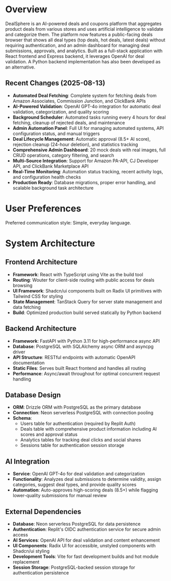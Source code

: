# Overview

DealSphere is an AI-powered deals and coupons platform that aggregates product deals from various stores and uses artificial intelligence to validate and categorize them. The platform now features a public-facing deals browser that shows all deal types (top deals, hot deals, latest deals) without requiring authentication, and an admin dashboard for managing deal submissions, approvals, and analytics. Built as a full-stack application with React frontend and Express backend, it leverages OpenAI for deal validation. A Python backend implementation has also been developed as an alternative.

## Recent Changes (2025-08-13)
- **Automated Deal Fetching**: Complete system for fetching deals from Amazon Associates, Commission Junction, and ClickBank APIs
- **AI-Powered Validation**: OpenAI GPT-4o integration for automatic deal validation, categorization, and quality scoring
- **Background Scheduler**: Automated tasks running every 4 hours for deal fetching, cleanup of rejected deals, and maintenance
- **Admin Automation Panel**: Full UI for managing automated systems, API configuration status, and manual triggers
- **Deal Lifecycle Management**: Automatic approval (8.5+ AI score), rejection cleanup (24-hour deletion), and statistics tracking
- **Comprehensive Admin Dashboard**: 20 mock deals with real images, full CRUD operations, category filtering, and search
- **Multi-Source Integration**: Support for Amazon PA-API, CJ Developer API, and ClickBank Marketplace API
- **Real-Time Monitoring**: Automation status tracking, recent activity logs, and configuration health checks
- **Production Ready**: Database migrations, proper error handling, and scalable background task architecture

# User Preferences

Preferred communication style: Simple, everyday language.

# System Architecture

## Frontend Architecture
- **Framework**: React with TypeScript using Vite as the build tool
- **Routing**: Wouter for client-side routing with public access for deals browsing
- **UI Framework**: Shadcn/ui components built on Radix UI primitives with Tailwind CSS for styling
- **State Management**: TanStack Query for server state management and data fetching
- **Build**: Optimized production build served statically by Python backend

## Backend Architecture
- **Framework**: FastAPI with Python 3.11 for high-performance async API
- **Database**: PostgreSQL with SQLAlchemy async ORM and asyncpg driver
- **API Structure**: RESTful endpoints with automatic OpenAPI documentation
- **Static Files**: Serves built React frontend and handles all routing
- **Performance**: Async/await throughout for optimal concurrent request handling

## Database Design
- **ORM**: Drizzle ORM with PostgreSQL as the primary database
- **Connection**: Neon serverless PostgreSQL with connection pooling
- **Schema**: 
  - Users table for authentication (required by Replit Auth)
  - Deals table with comprehensive product information including AI scores and approval status
  - Analytics tables for tracking deal clicks and social shares
  - Sessions table for authentication session storage

## AI Integration
- **Service**: OpenAI GPT-4o for deal validation and categorization
- **Functionality**: Analyzes deal submissions to determine validity, assign categories, suggest deal types, and provide quality scores
- **Automation**: Auto-approves high-scoring deals (8.5+) while flagging lower-quality submissions for manual review

## External Dependencies

- **Database**: Neon serverless PostgreSQL for data persistence
- **Authentication**: Replit's OIDC authentication service for secure admin access
- **AI Services**: OpenAI API for deal validation and content enhancement
- **UI Components**: Radix UI for accessible, unstyled components with Shadcn/ui styling
- **Development Tools**: Vite for fast development builds and hot module replacement
- **Session Storage**: PostgreSQL-backed session storage for authentication persistence